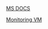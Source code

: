 [MS DOCS](https://docs.microsoft.com/en-us/azure/virtual-machines/linux/tutorial-lamp-stack)

[ Monitoring VM ](https://docs.microsoft.com/en-us/azure/azure-monitor/vm/vminsights-overview)

